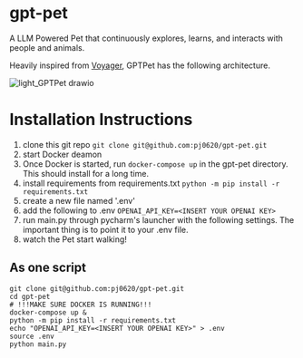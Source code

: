 # gpt-pet
A LLM Powered Pet that continuously explores, learns, and interacts with people and animals.

Heavily inspired from [Voyager](https://github.com/MineDojo/Voyager), GPTPet has the following architecture.

![light_GPTPet drawio](https://github.com/pj0620/gpt-pet/assets/37814424/d4ee05f6-880d-43e8-a112-809911353c27)

# Installation Instructions
1. clone this git repo `git clone git@github.com:pj0620/gpt-pet.git`
2. start Docker deamon
3. Once Docker is started, run `docker-compose up` in the gpt-pet directory. This should install for a long time.
4. install requirements from requirements.txt
     `python -m pip install -r requirements.txt`
6. create a new file named '.env'
7. add the following to .env `OPENAI_API_KEY=<INSERT YOUR OPENAI KEY>`
8. run main.py through pycharm's launcher with the following settings. The important thing is to point it to your .env file.
9. watch the Pet start walking!

## As one script
```
git clone git@github.com:pj0620/gpt-pet.git
cd gpt-pet
# !!!MAKE SURE DOCKER IS RUNNING!!!
docker-compose up &
python -m pip install -r requirements.txt
echo "OPENAI_API_KEY=<INSERT YOUR OPENAI KEY>" > .env
source .env
python main.py
```
